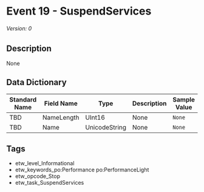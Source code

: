 # Event 19 - SuspendServices
###### Version: 0

## Description
None

## Data Dictionary
|Standard Name|Field Name|Type|Description|Sample Value|
|---|---|---|---|---|
|TBD|NameLength|UInt16|None|`None`|
|TBD|Name|UnicodeString|None|`None`|

## Tags
* etw_level_Informational
* etw_keywords_po:Performance po:PerformanceLight
* etw_opcode_Stop
* etw_task_SuspendServices
